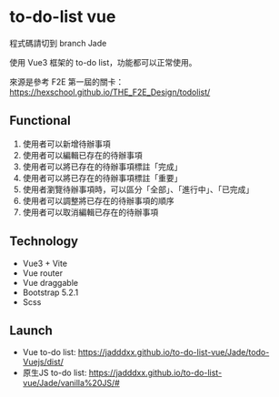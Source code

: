 # to-do-list vue

程式碼請切到 branch Jade

使用 Vue3 框架的 to-do list，功能都可以正常使用。

來源是參考 F2E 第一屆的關卡：
https://hexschool.github.io/THE_F2E_Design/todolist/

## Functional

1. 使用者可以新增待辦事項
2. 使用者可以編輯已存在的待辦事項
3. 使用者可以將已存在的待辦事項標註「完成」
4. 使用者可以將已存在的待辦事項標註「重要」
5. 使用者瀏覽待辦事項時，可以區分「全部」、「進行中」、「已完成」
6. 使用者可以調整將已存在的待辦事項的順序
7. 使用者可以取消編輯已存在的待辦事項

## Technology

* Vue3 + Vite
* Vue router
* Vue draggable
* Bootstrap  5.2.1
* Scss

## Launch

* Vue to-do list: https://jadddxx.github.io/to-do-list-vue/Jade/todo-Vuejs/dist/
* 原生JS to-do list: https://jadddxx.github.io/to-do-list-vue/Jade/vanilla%20JS/#
